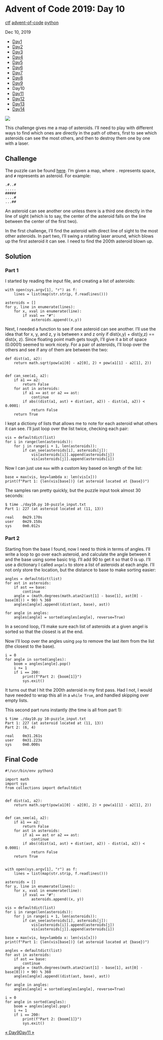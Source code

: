 # Advent of Code 2019: Day 10

[ctf](/tags#ctf ) [advent-of-code](/tags#advent-of-code )
[python](/tags#python )  
  
Dec 10, 2019

  * [Day1](/adventofcode2019/1)
  * [Day2](/adventofcode2019/2)
  * [Day3](/adventofcode2019/3)
  * [Day4](/adventofcode2019/4)
  * [Day5](/adventofcode2019/5)
  * [Day6](/adventofcode2019/6)
  * [Day7](/adventofcode2019/7)
  * [Day8](/adventofcode2019/8)
  * [Day9](/adventofcode2019/9)
  * Day10
  * [Day11](/adventofcode2019/11)
  * [Day12](/adventofcode2019/12)
  * [Day13](/adventofcode2019/13)
  * [Day14](/adventofcode2019/14)

![](https://0xdfimages.gitlab.io/img/aoc2019-10-cover.png)

This challenge gives me a map of asteroids. I’ll need to play with different
ways to find which ones are directly in the path of others, first to see which
asteroids can see the most others, and then to destroy them one by one with a
laser.

## Challenge

The puzzle can be found [here](https://adventofcode.com/2019/day/10). I’m
given a map, where `.` represents space, and `#` represents an asteroid. For
example:

    
    
    .#..#
    .....
    #####
    ....#
    ...##
    

An asteroid can see another one unless there is a third one directly in the
line of sight (which is to say, the center of the asteroid falls on the line
between the center of the first two).

In the first challenge, I’ll find the asteroid with direct line of sight to
the most other asteroids. In part two, I’ll swing a rotating laser around,
which blows up the first asteroid it can see. I need to find the 200th
asteroid blown up.

## Solution

### Part 1

I started by reading the input file, and creating a list of asteroids:

    
    
    with open(sys.argv[1], "r") as f:
        lines = list(map(str.strip, f.readlines()))
    
    asteroids = []
    for y, line in enumerate(lines):
        for x, xval in enumerate(line):
            if xval == "#":
                asteroids.append((x,y))
    

Next, I needed a function to see if one asteroid can see another. I’ll use the
idea that for x, y, and z, y is between x and z only if dist(x,y) + dist(y,z)
== dist(x, z). Since floating point math gets tough, I’ll give it a bit of
space (0.0001) seemed to work nicely. For a pair of asteroids, I’ll loop over
the others and see if any of them are between the two:

    
    
    def dist(a1, a2):
        return math.sqrt(pow(a1[0] - a2[0], 2) + pow(a1[1] - a2[1], 2))
    
    
    def can_see(a1, a2):
        if a1 == a2:
            return False
        for ast in asteroids:
            if a1 == ast or a2 == ast:
                continue
            if abs((dist(a1, ast) + dist(ast, a2)) - dist(a1, a2)) < 0.0001:
                return False
        return True
    

I kept a dictiony of lists that allows me to note for each asteroid what
others it can see. I’ll just loop over the list twice, checking each pair:

    
    
    vis = defaultdict(list)
    for i in range(len(asteroids)):
        for j in range(i + 1, len(asteroids)):
            if can_see(asteroids[i], asteroids[j]):
                vis[asteroids[i]].append(asteroids[j])
                vis[asteroids[j]].append(asteroids[i])
    

Now I can just use `max` with a custom key based on length of the list:

    
    
    base = max(vis, key=lambda x: len(vis[x]))
    print(f"Part 1: {len(vis[base])} (at asteroid located at {base})")
    

The samples ran pretty quickly, but the puzzle input took almost 30 seconds:

    
    
    $ time ./day10.py 10-puzzle_input.txt
    Part 1: 227 (at asteroid located at (11, 13))
    
    real    0m29.170s
    user    0m29.158s
    sys     0m0.012s
    

### Part 2

Starting from the base I found, now I need to think in terms of angles. I’ll
write a loop to go over each asteroid, and calculate the angle between it and
the base using some basic trig. I’ll add 90 to get it so that 0 is up. I’ll
use a dictionary I called `angels` to store a list of asteroids at each angle.
I’ll not only store the location, but the distance to base to make sorting
easier:

    
    
    angles = defaultdict(list)
    for ast in asteroids:
        if ast == base:
            continue
        angle = (math.degrees(math.atan2(ast[1] - base[1], ast[0] - base[0])) + 90) % 360
        angles[angle].append((dist(ast, base), ast))
    
    for angle in angles:
        angles[angle] = sorted(angles[angle], reverse=True)
    

In a second loop, I’ll make sure each list of asteroids at a given angel is
sorted so that the closest is at the end.

Now I’ll loop over the angles using `pop` to remove the last item from the
list (the closest to the base).

    
    
    i = 0
    for angle in sorted(angles):
        boom = angles[angle].pop()
        i += 1
        if i == 200:
            print(f"Part 2: {boom[1]}")
            sys.exit()
    

It turns out that I hit the 200th asteroid in my first pass. Had I not, I
would have needed to wrap this all in a `while True`, and handled skipping
over empty lists.

This second part runs instantly (the time is all from part 1):

    
    
    $ time ./day10.py 10-puzzle_input.txt
    Part 1: 227 (at asteroid located at (11, 13))
    Part 2: (6, 4)
    
    real    0m31.261s
    user    0m31.223s
    sys     0m0.000s
    

## Final Code

    
    
    #!/usr/bin/env python3
    
    import math
    import sys
    from collections import defaultdict
    
    
    def dist(a1, a2):
        return math.sqrt(pow(a1[0] - a2[0], 2) + pow(a1[1] - a2[1], 2))
    
    
    def can_see(a1, a2):
        if a1 == a2:
            return False
        for ast in asteroids:
            if a1 == ast or a2 == ast:
                continue
            if abs((dist(a1, ast) + dist(ast, a2)) - dist(a1, a2)) < 0.0001:
                return False
        return True
    
    
    with open(sys.argv[1], "r") as f:
        lines = list(map(str.strip, f.readlines()))
    
    asteroids = []
    for y, line in enumerate(lines):
        for x, xval in enumerate(line):
            if xval == "#":
                asteroids.append((x, y))
    
    vis = defaultdict(list)
    for i in range(len(asteroids)):
        for j in range(i + 1, len(asteroids)):
            if can_see(asteroids[i], asteroids[j]):
                vis[asteroids[i]].append(asteroids[j])
                vis[asteroids[j]].append(asteroids[i])
    
    base = max(vis, key=lambda x: len(vis[x]))
    print(f"Part 1: {len(vis[base])} (at asteroid located at {base})")
    
    angles = defaultdict(list)
    for ast in asteroids:
        if ast == base:
            continue
        angle = (math.degrees(math.atan2(ast[1] - base[1], ast[0] - base[0])) + 90) % 360
        angles[angle].append((dist(ast, base), ast))
    
    for angle in angles:
        angles[angle] = sorted(angles[angle], reverse=True)
    
    i = 0
    for angle in sorted(angles):
        boom = angles[angle].pop()
        i += 1
        if i == 200:
            print(f"Part 2: {boom[1]}")
            sys.exit()
    

[« Day9](/adventofcode2019/9)[Day11 »](/adventofcode2019/11)

[](/adventofcode2019/10)

